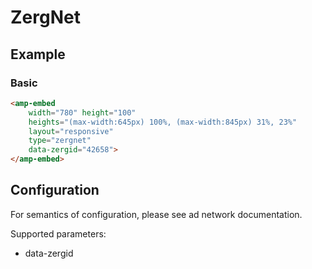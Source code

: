 <!---
Copyright 2016 The AMP HTML Authors. All Rights Reserved.

Licensed under the Apache License, Version 2.0 (the "License");
you may not use this file except in compliance with the License.
You may obtain a copy of the License at

      http://www.apache.org/licenses/LICENSE-2.0

Unless required by applicable law or agreed to in writing, software
distributed under the License is distributed on an "AS-IS" BASIS,
WITHOUT WARRANTIES OR CONDITIONS OF ANY KIND, either express or implied.
See the License for the specific language governing permissions and
limitations under the License.
-->

# ZergNet

## Example

### Basic

```html
<amp-embed
	width="780" height="100"
	heights="(max-width:645px) 100%, (max-width:845px) 31%, 23%"
	layout="responsive"
	type="zergnet"
	data-zergid="42658">
</amp-embed>
```

## Configuration

For semantics of configuration, please see ad network documentation.

Supported parameters:

- data-zergid
